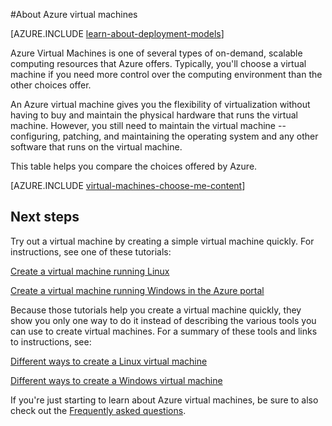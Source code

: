 <!-- rename to virtual-machines-linux-about -->

<properties
	pageTitle="About Azure Virtual Machines | Azure"
	description="Learn about the basics of virtual machines in Azure using both deployment models."
	services="virtual-machines"
	documentationCenter=""
	authors="cynthn"
	manager="timlt"
	editor="tysonn"
	tags="azure-resource-manager,azure-service-management"/>

<tags
	ms.service="virtual-machines"
	ms.date="10/23/2015"
	wacn.date=""/>

#About Azure virtual machines 

[AZURE.INCLUDE [learn-about-deployment-models](../includes/learn-about-deployment-models-both-include.md)]


Azure Virtual Machines is one of several types of on-demand, scalable computing resources that Azure offers. Typically, you'll choose a virtual machine if you need more control over the computing environment than the other choices offer.

An Azure virtual machine gives you the flexibility of virtualization without having to buy and maintain the physical hardware that runs the virtual machine. However, you still need to maintain the virtual machine -- configuring, patching, and maintaining the operating system and any other software that runs on the virtual machine.

This table helps you compare the choices offered by Azure.

[AZURE.INCLUDE [virtual-machines-choose-me-content](../includes/virtual-machines-choose-me-content.md)]

## Next steps

Try out a virtual machine by creating a simple virtual machine quickly. For instructions, see one of these tutorials:

[Create a virtual machine running Linux](/documentation/articles/virtual-machines-linux-tutorial)

[Create a virtual machine running Windows in the Azure portal](/documentation/articles/virtual-machines-windows-tutorial-classic-portal)

Because those tutorials help you create a virtual machine quickly, they show you only one way to do it instead of describing the various tools you can use to create virtual machines. For a summary of these tools and links to instructions, see:

[Different ways to create a Linux virtual machine](/documentation/articles/virtual-machines-linux-choices-create-vm)

[Different ways to create a Windows virtual machine](/documentation/articles/virtual-machines-windows-choices-create-vm)

If you're just starting to learn about Azure virtual machines, be sure to also check out the [Frequently asked questions](/documentation/articles/virtual-machines-questions).


<!--links-->
[Azure Web App]: /documentation/services/web-sites
[Virtual Machines]: #tellmevm
[Cloud Services]: /documentation/articles/cloud-services-choose-me
